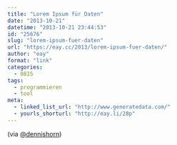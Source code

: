 ```yaml
---
title: "Lorem Ipsum für Daten"
date: "2013-10-21"
datetime: "2013-10-21 23:44:53"
id: "25676"
slug: "lorem-ipsum-fuer-daten"
url: "https://eay.cc/2013/lorem-ipsum-fuer-daten/"
author: "eay"
format: "link"
categories:
  - 0815
tags:
  - programmieren
  - tool
meta:
  - linked_list_url: "http://www.generatedata.com/"
  - yourls_shorturl: "http://eay.li/28p"
---
```


(via [@dennishorn](https://twitter.com/dennishorn/status/392342576789209088))
